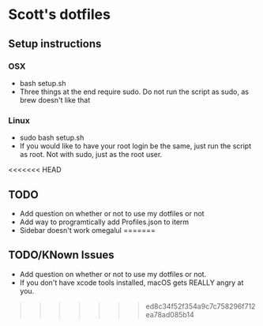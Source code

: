 # Scott's dotfiles

## Setup instructions
### OSX
- bash setup.sh 
- Three things at the end require sudo. Do not run the script as sudo, as brew doesn't like that
### Linux
- sudo bash setup.sh
- If you would like to have your root login be the same, just run the script as root. Not with sudo, just as the root user.

<<<<<<< HEAD
## TODO
- Add question on whether or not to use my dotfiles or not
- Add way to programtically add Profiles.json to iterm
- Sidebar doesn't work omegalul
=======
## TODO/KNown Issues
- Add question on whether or not to use my dotfiles or not.
- If you don't have xcode tools installed, macOS gets REALLY angry at you.
>>>>>>> ed8c34f52f354a9c7c758296f712ea78ad085b14

